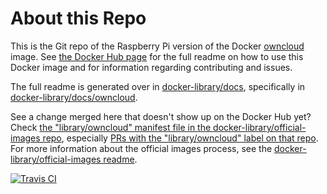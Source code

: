 # About this Repo

This is the Git repo of the Raspberry Pi version of the Docker [owncloud](https://hub.docker.com/r/fmemon/rpi-owncloud/) image. See [the Docker Hub page](https://hub.docker.com/r/fmemon/rpi-owncloud/) for the full readme on how to use this Docker image and for information regarding contributing and issues.

The full readme is generated over in [docker-library/docs](https://github.com/docker-library/docs), specifically in [docker-library/docs/owncloud](https://github.com/docker-library/docs/tree/master/owncloud).

See a change merged here that doesn't show up on the Docker Hub yet? Check [the "library/owncloud" manifest file in the docker-library/official-images repo](https://github.com/docker-library/official-images/blob/master/library/owncloud), especially [PRs with the "library/owncloud" label on that repo](https://github.com/docker-library/official-images/labels/library%2Fowncloud). For more information about the official images process, see the [docker-library/official-images readme](https://github.com/docker-library/official-images/blob/master/README.md).

[![Travis CI](https://img.shields.io/travis/docker-library/owncloud/master.svg)](https://travis-ci.org/docker-library/owncloud/branches)

<!-- THIS FILE IS GENERATED BY https://github.com/docker-library/docs/blob/master/generate-repo-stub-readme.sh -->
